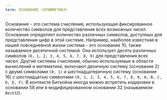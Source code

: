 ```yaml
---
term: ОСНОВАНИЕ (АРИФМЕТИКА)
---
```


Основание - это система счисления, использующая фиксированное количество символов для представления всех возможных чисел. Основание определяет количество различных символов, доступных для представления цифр в этой системе. Например, наиболее известная в нашей повседневной жизни система - это основание 10, также называемое десятичной системой. Она использует десять различных символов `(0, 1, 2, 3, 4, 5, 6, 7, 8, 9)` для представления всех чисел. Другие системы счисления, обычно используемые в области вычислений и математики, включают двоичную систему (основание 2) с двумя символами `(0, 1)` и шестнадцатеричную систему (основание 16) с шестнадцатью символами `(0, 1, 2, 3, 4, 5, 6, 7, 8, 9, A, B, C, D, E, F)`. В контексте Биткойна иногда можно встретить кодировки в основании 58 или в модифицированном основании 32 (называемом `Bech32`).